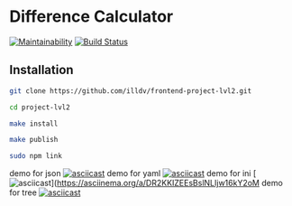 # Difference Calculator
[![Maintainability](https://api.codeclimate.com/v1/badges/a99a88d28ad37a79dbf6/maintainability)](https://codeclimate.com/github/codeclimate/codeclimate/maintainability)
[![Build Status](https://travis-ci.com/illdv/frontend-project-lvl2.svg?branch=master)](https://travis-ci.com/illdv/frontend-project-lvl2)
## Installation
```sh
git clone https://github.com/illdv/frontend-project-lvl2.git

cd project-lvl2

make install

make publish

sudo npm link
```
demo for json
[![asciicast](https://asciinema.org/a/uUQZE6Sm96DqfwTaZ4lvY0U2o.svg)](https://asciinema.org/a/uUQZE6Sm96DqfwTaZ4lvY0U2o)
demo for yaml
[![asciicast](https://asciinema.org/a/sTYw0HVciBIGz7QbEIl66jCuQ.svg)](https://asciinema.org/a/sTYw0HVciBIGz7QbEIl66jCuQ)
demo for ini
[![asciicast](https://asciinema.org/a/DR2KKIZEEsBslNLIjw16kY2oM.svg)](https://asciinema.org/a/DR2KKIZEEsBslNLIjw16kY2oM
demo for tree 
[![asciicast](https://asciinema.org/a/25Ji8JlJzwN3auE9nETAsGU12.svg)](https://asciinema.org/a/25Ji8JlJzwN3auE9nETAsGU12)
